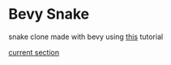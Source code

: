 # Bevy Snake
snake clone made with bevy using [this](https://mbuffett.com/posts/bevy-snake-tutorial/) tutorial


[current section](https://mbuffett.com/posts/bevy-snake-tutorial/#hitting-the-wall-or-our-tail)